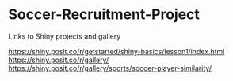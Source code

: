 # Soccer-Recruitment-Project

Links to Shiny projects and gallery

https://shiny.posit.co/r/getstarted/shiny-basics/lesson1/index.html
https://shiny.posit.co/r/gallery/
https://shiny.posit.co/r/gallery/sports/soccer-player-similarity/
